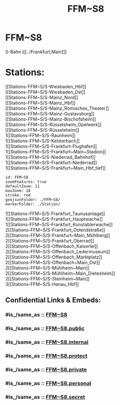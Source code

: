 ﻿---
aliases:
- FFM~S8
confidential: public
cssclasses: geo-Region
draft: false
expiryDate: 
isDeleted: false
isReadOnly: false
keywords: 
Languages:
- de
layout: 
license: "CC BY-SA 4.0"
linkTitle: 
location:
- 50.06882
- 8.530139
publish: true
publishDate: 
source: "https://datahub.io/core/country-codes"
tags:
- geo/Country/Region
title: FFM~S8
type: geo-Region
---

# FFM~S8

S-Bahn i[[../Frankfurt,Main]]]  

# Stations: 
[[Stations-FFM~S/S-Wiesbaden_Hbf]]  
[[Stations-FFM~S/S-Wiesbaden_Ost]]  
[[Stations-FFM~S/S-Mainz_Nord]]  
[[Stations-FFM~S/S-Mainz_Hbf]]  
[[Stations-FFM~S/S-Mainz_Römisches_Theater]]  
[[Stations-FFM~S/S-Mainz-Gustavsburg]]  
[[Stations-FFM~S/S-Mainz-Bischofsheim]]  
[[Stations-FFM~S/S-Rüsselsheim_Opelwerk]]  
[[Stations-FFM~S/S-Rüsselsheim]]  
1[[Stations-FFM~S/S-Raunheim]]  
1[[Stations-FFM~S/S-Kelsterbach]]  
1[[Stations-FFM~S/S-Frankfurt-Flughafen]]  
1[[Stations-FFM~S/S-Frankfurt~Main~Stadion]]  
1[[Stations-FFM~S/S-Niederrad_Bahnhof]]  
1[[Stations-FFM~S/S-Frankfurt-Niederrad]]  
1[[Stations-FFM~S/S-Frankfurt~Main_Hbf_tief]]  

```leaflet
id: FFM~S8
zoomFeatures: true 
defaultZoom: 11 
maxZoom: 18
stroke: red
geojsonFolder: ./FFM~S8/
markerFolder: ./Station/
```

1[[Stations-FFM~S/S-Frankfurt_Taunusanlage]]  
1[[Stations-FFM~S/S-Frankfurt_Hauptwache]]  
1[[Stations-FFM~S/S-Frankfurt_Konstablerwache]]  
2[[Stations-FFM~S/S-Frankfurt_Ostendstraße]]  
2[[Stations-FFM~S/S-Frankfurt~Main_Mühlberg]]  
2[[Stations-FFM~S/S-Frankfurt_Oberrad]]  
2[[Stations-FFM~S/S-Offenbach_Kaiserlei]]  
2[[Stations-FFM~S/S-Offenbach_Ledermuseum]]  
2[[Stations-FFM~S/S-Offenbach_Marktplatz]]  
2[[Stations-FFM~S/S-Offenbach~Main_Ost]]  
2[[Stations-FFM~S/S-Mühlheim~Main]]  
2[[Stations-FFM~S/S-Mühlheim~Main_Dietesheim]]  
2[[Stations-FFM~S/S-Steinheim~Main]]  
3[[Stations-FFM~S/S-Hanau_Hbf]]  


## Confidential Links & Embeds: 

### #is_/same_as :: [FFM~S8](FFM~S8.md) 

### #is_/same_as :: [FFM~S8.public](/_public/Earth/Continent/Europe/Europe~Central/Germany/Germany~West/Hessen/counties~Hessen/Frankfurt~Main/FFM~S8.public.md) 

### #is_/same_as :: [FFM~S8.internal](/_internal/Earth/Continent/Europe/Europe~Central/Germany/Germany~West/Hessen/counties~Hessen/Frankfurt~Main/FFM~S8.internal.md) 

### #is_/same_as :: [FFM~S8.protect](/_protect/Earth/Continent/Europe/Europe~Central/Germany/Germany~West/Hessen/counties~Hessen/Frankfurt~Main/FFM~S8.protect.md) 

### #is_/same_as :: [FFM~S8.private](/_private/Earth/Continent/Europe/Europe~Central/Germany/Germany~West/Hessen/counties~Hessen/Frankfurt~Main/FFM~S8.private.md) 

### #is_/same_as :: [FFM~S8.personal](/_personal/Earth/Continent/Europe/Europe~Central/Germany/Germany~West/Hessen/counties~Hessen/Frankfurt~Main/FFM~S8.personal.md) 

### #is_/same_as :: [FFM~S8.secret](/_secret/Earth/Continent/Europe/Europe~Central/Germany/Germany~West/Hessen/counties~Hessen/Frankfurt~Main/FFM~S8.secret.md)

